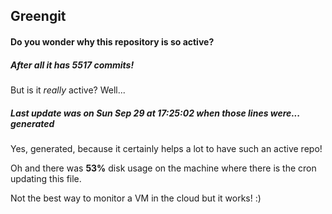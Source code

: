 ## Greengit

#### Do you wonder why this repository is so active?

##### After all it has 5517 commits!

But is it *really* active? Well...

##### Last update was on Sun Sep 29 at 17:25:02 when those lines were... generated

Yes, generated, because it certainly helps a lot to have such an active repo!

Oh and there was **53%** disk usage on the machine
where there is the cron updating this file.

Not the best way to monitor a VM in the cloud but it works! :)
